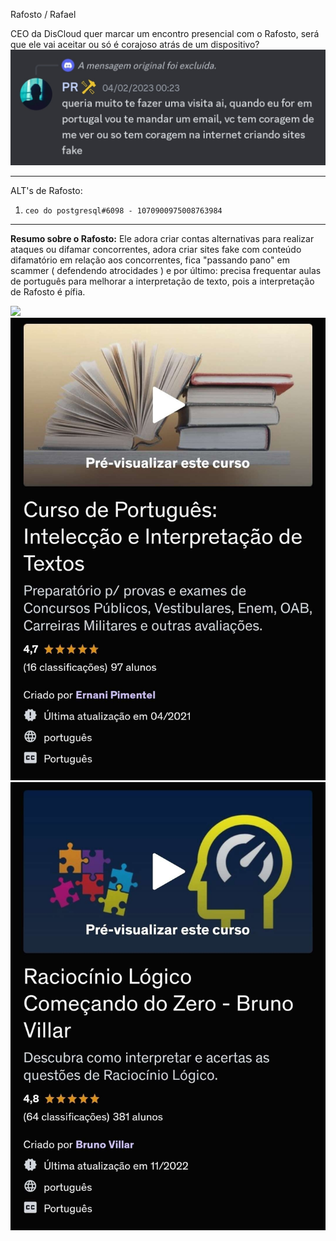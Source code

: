 Rafosto / Rafael 

CEO da DisCloud quer marcar um encontro presencial com o Rafosto, será que ele vai aceitar ou só é corajoso atrás de um dispositivo?
![](Rafosto.jpg)

---

ALT's de Rafosto: 

1) `ceo do postgresql#6098 - 1070900975008763984`

---

**Resumo sobre o Rafosto:** Ele adora criar contas alternativas para realizar ataques ou difamar concorrentes, adora criar sites fake com conteúdo difamatório em relação aos concorrentes, fica "passando pano" em scammer ( defendendo atrocidades ) e por último: precisa frequentar aulas de português para melhorar a interpretação de texto, pois a interpretação de Rafosto é pífia. 

![](passando-pano.gif)
![](1-curso-para-o-rafosto.jpg)
![](2-curso-para-o-rafosto.jpg)
